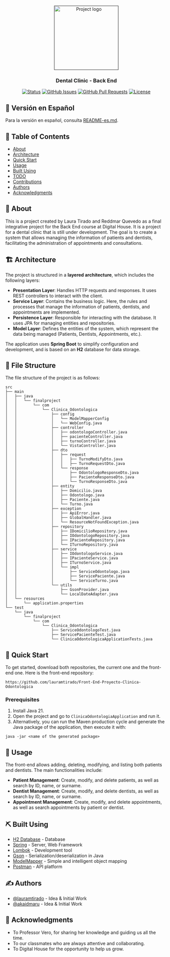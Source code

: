 <p align="center">
  <a href="" rel="noopener">
 <img width=200px height=200px src="https://i.imgur.com/8VQLkEZ.jpeg" alt="Project logo"></a>
</p>

<h3 align="center">Dental Clinic - Back End</h3>

<div align="center">

[![Status](https://img.shields.io/badge/status-active-success.svg)]()
[![GitHub Issues](https://img.shields.io/badge/issues-0-red)](https://github.com/Akaidmaru/TIRADO-LAURA-QUEVEDO-REDDMAR/issues)
[![GitHub Pull Requests](https://img.shields.io/badge/pull_requests-0-yellow)](https://github.com/Akaidmaru/TIRADO-LAURA-QUEVEDO-REDDMAR/pulls)
[![License](https://img.shields.io/badge/license-apache-blue.svg)](/LICENSE)

</div>

## 📖 Versión en Español <a name = "version-en-espanol"></a>

Para la versión en español, consulta [README-es.md](README-es.md).

## 📝 Table of Contents

-   [About](#about)
-   [Architecture](#architecture)
-   [Quick Start](#quick-start)
-   [Usage](#usage)
-   [Built Using](#built-using)
-   [TODO](../TODO.md)
-   [Contributions](../CONTRIBUTIONS.md)
-   [Authors](#authors)
-   [Acknowledgments](#acknowledgments)

## 🧐 About <a name = "about"></a>

This is a project created by Laura Tirado and Reddmar Quevedo as a final integrative project for the Back End course at Digital House. It is a project for a dental clinic that is still under development. The goal is to create a system that allows managing the information of patients and dentists, facilitating the administration of appointments and consultations.

## 🏗️ Architecture <a name = "architecture"></a>

The project is structured in a **layered architecture**, which includes the following layers:

-   **Presentation Layer**: Handles HTTP requests and responses. It uses REST controllers to interact with the client.
-   **Service Layer**: Contains the business logic. Here, the rules and processes that manage the information of patients, dentists, and appointments are implemented.
-   **Persistence Layer**: Responsible for interacting with the database. It uses JPA for managing entities and repositories.
-   **Model Layer**: Defines the entities of the system, which represent the data being managed (Patients, Dentists, Appointments, etc.).

The application uses **Spring Boot** to simplify configuration and development, and is based on an **H2** database for data storage.

## 📁 File Structure <a name = "file-structure"></a>

The file structure of the project is as follows:

```
src
├── main
│   ├── java
│   │   └── finalproject
│   │       └── com
│   │           └── Clinica_Odontologica
│   │               ├── config
│   │               │   └── ModelMapperConfig
│   │               │   └── WebConfig.java
│   │               ├── controller
│   │               │   ├── odontologoController.java
│   │               │   ├── pacienteController.java
│   │               │   ├── turnoController.java
│   │               │   └── VistaController.java
│   │               ├── dto
│   │               │   ├── request
│   │               │   │   ├── TurnoModifyDto.java
│   │               │   │   ├── TurnoRequestDto.java
│   │               │   └── response
│   │               │       ├── OdontologoResponseDto.java
│   │               │       ├── PacienteResponseDto.java
│   │               │       └── TurnoResponseDto.java
│   │               ├── entity
│   │               │   ├── Domicilio.java
│   │               │   ├── Odontologo.java
│   │               │   ├── Paciente.java
│   │               │   └── Turno.java
│   │               ├── exception
│   │               │   ├── ApiError.java
│   │               │   ├── GlobalHandler.java
│   │               │   └── ResourceNotFoundException.java
│   │               ├── repository
│   │               │   ├── IDomicilioRepository.java
│   │               │   ├── IOdontologoRepository.java
│   │               │   ├── IPacienteRepository.java
│   │               │   └── ITurnoRepository.java
│   │               ├── service
│   │               │   ├── IOdontologoService.java
│   │               │   ├── IPacienteService.java
│   │               │   ├── ITurnoService.java
│   │               │   └── impl
│   │               │       ├── ServiceOdontologo.java
│   │               │       ├── ServicePaciente.java
│   │               │       └── ServiceTurno.java
│   │               └── utils
│   │                   ├── GsonProvider.java
│   │                   └── LocalDateAdapter.java
│   └── resources
│       └── application.properties
└── test
    └── java
        └── finalproject
            └── com
                └── Clinica_Odontologica
                    ├── ServiceOdontologoTest.java
                    ├── ServicePacienteTest.java
                    └── ClinicaOdontologicaApplicationTests.java
```

## 🏁 Quick Start <a name = "quick-start"></a>

To get started, download both repositories, the current one and the front-end one. Here is the front-end repository:

```
https://github.com/lauramtirado/Front-End-Proyecto-Clinica-Odontologica
```

### Prerequisites

1. Install Java 21.
2. Open the project and go to `ClinicaOdontologiaApplication` and run it.
3. Alternatively, you can run the Maven production cycle and generate the Java package of the application, then execute it with:

```
java -jar <name of the generated package>
```

## 🎈 Usage <a name="usage"></a>

The front-end allows adding, deleting, modifying, and listing both patients and dentists. The main functionalities include:

-   **Patient Management**: Create, modify, and delete patients, as well as search by ID, name, or surname.
-   **Dentist Management**: Create, modify, and delete dentists, as well as search by ID, name, or surname.
-   **Appointment Management**: Create, modify, and delete appointments, as well as search appointments by patient or dentist.

## ⛏️ Built Using <a name = "built-using"></a>

-   [H2 Database](https://www.h2database.com/html/main.html) - Database
-   [Spring](https://spring.io/) - Server, Web Framework
-   [Lombok](https://projectlombok.org/) - Development tool
-   [Gson](https://github.com/google/gson) - Serialization/deserialization in Java
-   [ModelMapper](https://modelmapper.org/) - Simple and intelligent object mapping
-   [Postman](https://www.postman.com/) - API platform

## ✍️ Authors <a name = "authors"></a>

-   [@lauramtirado](https://github.com/lauramtirado) - Idea & Initial Work
-   [@akaidmaru](https://github.com/akaidmaru) - Idea & Initial Work

## 🎉 Acknowledgments <a name = "acknowledgments"></a>

-   To Professor Vero, for sharing her knowledge and guiding us all the time.
-   To our classmates who are always attentive and collaborating.
-   To Digital House for the opportunity to help us grow.
